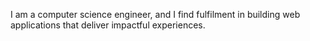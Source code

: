 I am a computer science engineer, and I find fulfilment in building web applications that deliver impactful experiences.
